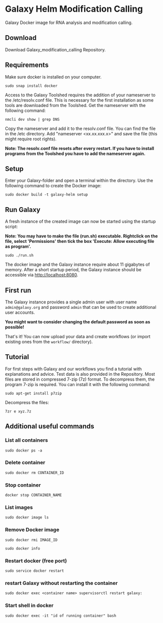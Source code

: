 # Galaxy Helm Modification Calling

Galaxy Docker image for RNA analysis and modification calling.

## Download
Download Galaxy_modification_calling Repository.

## Requirements
Make sure docker is installed on your computer.
```
sudo snap install docker
```

Access to the Galaxy Toolshed requires the addition of your nameserver to the /etc/resolv.conf file. This is necessary
for the first installation as some tools are downloaded from the Toolshed.
Get the nameserver with the following command:
```
nmcli dev show | grep DNS
```
Copy the nameserver and add it to the resolv.conf file. You can find the file in the /etc directory.
Add "nameserver <xx.xx.xxx.x>" and save the file (this might require root rights).

**Note: The resolv.conf file resets after every restart. If you have to install programs from the Toolshed you have to add the nameserver again.**

## Setup
Enter your Galaxy-folder and open a terminal within the directory.
Use the following command to create the Docker image:
```
sudo docker build -t galaxy-helm setup
```

## Run Galaxy
A fresh instance of the created image can now be started using the startup script:

**Note: You may have to make the file (run.sh) executable. Rightclick on the file, select 'Permissions' then tick the box 'Execute: Allow executing file as program'.**
```
sudo ./run.sh
```

The docker image and the Galaxy instance require about 11 gigabytes of memory.
After a short startup period, the Galaxy instance should be accessible via <http://localhost:8080>.

## First run
The Galaxy instance provides a single admin user with user name `admin@galaxy.org` and password `admin` that can be used to create additional user accounts.

**You might want to consider changing the default password as soon as possible!**

That's it! You can now upload your data and create workflows (or import existing ones from the `workflow/` directory).

## Tutorial
For first steps with Galaxy and our workflows you find a tutorial with explanations and advice. Test data is also provided in the Repository. Most files are stored in compressed 7-zip (7z) format. To decompress them, the program 7-zip is required. You can install it with the following command:
```
sudo apt-get install p7zip
```
Decompress the files:
```
7zr e xyz.7z
```

## Additional useful commands


### List all containers
```
sudo docker ps -a
```
### Delete container
```
sudo docker rm CONTAINER_ID
```
### Stop container
```
docker stop CONTAINER_NAME
```
### List images
```
sudo docker image ls
```
### Remove Docker image
```
sudo docker rmi IMAGE_ID
```
```
sudo docker info
```
### Restart docker (free port)
```
sudo service docker restart
```

### restart Galaxy without restarting the container
```
sudo docker exec <container name> supervisorctl restart galaxy:
```

### Start shell in docker
```
sudo docker exec -it "id of running container" bash
```
